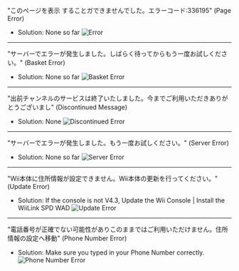 "このページを表示 することガできませんでした。エラーコード:336195" (Page Error)
- Solution: None so far
  ![Error](https://cdn.discordapp.com/attachments/1157753440898908202/1157753851856830614/Food.jpg?ex=65341fcc&is=6521aacc&hm=925479df364be0ea2a14898602ac6d86b98bd7aceb018ac8079b7a06825557a5&)
____
"サーバーでエラーが発生しました。しばらく待ってからもう一度お試しください。" (Basket Error)
- Solution: None so far
  ![Basket Error](https://github.com/nami1yt/Japanese-Wii-Errors/assets/135884307/a4490c53-4f17-4a43-b3a5-27a1e5ae20ab)
____
"出前チャンネルのサービスは終了いたしました。今までご利用いただきありがとうございまし" (Discontinued Message)
- Solution: None
 ![Discontinued Error](https://github.com/nami1yt/Japanese-Wii-Errors/assets/135884307/b461d652-b13f-4292-95f8-6280878813b4)
____
"サーバーでエラーが発生しました。もう一度お試しください。" (Server Error)
- Solution: None so far
  ![Server Error](https://github.com/nami1yt/Japanese-Wii-Errors/assets/135884307/5f7c0315-0728-4ae2-ac67-0443d33573d5)
____
"Wii本体に住所情報が設定できません。Wii本体の更新を行ってください。" (Update Error)
- Solution: If the console is not V4.3, Update the Wii Console | Install the WiiLink SPD WAD
  ![Update Error](https://cdn.discordapp.com/attachments/1161003842209599618/1161003842494799952/20231009_201312.jpg?ex=6536b816&is=65244316&hm=98c71e926e05a858a679aff6da4d1041ee94f7cd288dad8b803638ffbfe98151&)
____
"電話番号が正確でない可能性がありこのままではご利用いただけません。住所情報の設定へ移動" (Phone Number Error)
- Solution: Make sure you typed in your Phone Number correctly.
  ![Phone Number Error](https://cdn.discordapp.com/attachments/1156645123099209889/1156645123451527218/image.png?ex=65301736&is=651da236&hm=e8977639c3c56928ba4feef8896cf2f0de38a430020567de0ac48936f243643c&)

